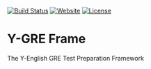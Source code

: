 [![Build Status](https://travis-ci.org/Y-Lab/Y-GRE-Frame.svg)](https://travis-ci.org/Y-Lab/Y-GRE-Frame)
[![Website](https://img.shields.io/website-up-down-green-red/http/frame.y-gre.org.svg)](http://frame.y-gre.org/)
[![License](https://img.shields.io/badge/license-CC4.0%20BY--NC--ND-orange.svg)](/LICENSE)

# Y-GRE Frame
The Y-English GRE Test Preparation Framework
